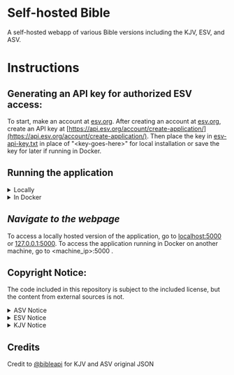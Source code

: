 # Self-hosted Bible
A self-hosted webapp of various Bible versions including the KJV, ESV, and ASV.

# Instructions

## Generating an API key for authorized ESV access:
To start, make an account at [esv.org](https://www.esv.org/). After creating an account at [esv.org](https://www.esv.org/), create an API key at [https://api.esv.org/account/create-application/](https://api.esv.org/account/create-application/). Then place the key in [esv-api-key.txt](esv-api-key.txt) in place of "\<key-goes-here\>" for local installation or save the key for later if running in Docker.

## Running the application
<details>
    <summary>Locally</summary>

#### *Install Python 3*
This application requires Python 3 to run. To install it on Windows, download and run the installer at [python.org](https://www.python.org/downloads/). For Linux installation, you likely already have Python installed but maybe not pip. In this case, install python3 (if not already installed) and py3-pip (or whatever the package name is for Python 3 pip in your package manager) through your package manager. <br><br>
Then, verify Python was installed by running `python3 --version` on Linux or `py -version` on Windows.

For more detailed installation instructions, see [realpython.com](https://realpython.com/installing-python/).

#### *Install requirements*
```shell
pip3 install -r requirements.txt
```
#### *Execute:*
```shell
waitress-serve --port=5000 --call "main:create_app"
```
</details>

<details>
    <summary>In Docker</summary>

#### Building the container
```shell
docker build -t self-hosted-bible .
``` 

#### Run the container (detached)
```shell
docker run -dp 5000:5000 --restart=always --name self-hosted-bible -e API_KEY=<key-goes-here> self-hosted-bible
```
</details>

## *Navigate to the webpage*
To access a locally hosted version of the application, go to [localhost:5000](http://localhost:5000) or [127.0.0.1:5000](http://127.0.0.1:5000). To access the application running in Docker on another machine, go to <machine_ip>:5000 .

## Copyright Notice:
The code included in this repository is subject to the included license, but the content from external sources is not.

<details>
    <summary>ASV Notice</summary>

> Scripture quotations marked “ASV” are taken from the American Standard Version Bible (Public Domain).
</details>

<details>
    <summary>ESV Notice</summary>

>Scripture quotations marked “ESV” are from the ESV® Bible (The Holy Bible, English Standard Version®), copyright © 2001 by Crossway, a publishing ministry of Good News Publishers. Used by permission. All rights reserved. The ESV text may not be quoted in any publication made available to the public by a Creative Commons license. The ESV may not be translated into any other language.
>
>Users may not copy or download more than 500 verses of the ESV Bible or more than one half of any book of the ESV Bible.
</details>

<details>
    <summary>KJV Notice</summary>

> Rights in The Authorized Version of the Bible (King James Bible) in the United Kingdom are vested in the Crown and administered by the Crown’s patentee, Cambridge University Press. The reproduction by any means of the text of the King James Version is permitted to a maximum of five hundred (500) verses for liturgical and non-commercial educational use, provided that the verses quoted neither amount to a complete book of the Bible nor represent 25 per cent or more of the total text of the work in which they are quoted, subject to the following acknowledgement being included:
> Scripture quotations from The Authorized (King James) Version. Rights in the Authorized Version in the United Kingdom are vested in the Crown. Reproduced by permission of the Crown’s patentee, Cambridge University Press
> When quotations from the KJV text are used in materials not being made available for sale, such as church bulletins, orders of service, posters, presentation materials, or similar media, a complete copyright notice is not required but the initials KJV must appear at the end of the quotation.
> Rights or permission requests (including but not limited to reproduction in commercial publications) that exceed the above guidelines must be directed to the Permissions Department, Cambridge University Press, University Printing House, Shaftesbury Road, Cambridge CB2 8BS, UK (https://www.cambridge.org/about-us/rights-permissions) and approved in writing.
</details>

## Credits
Credit to [@bibleapi](https://github.com/bibleapi/bibleapi-bibles-json) for KJV and ASV original JSON
